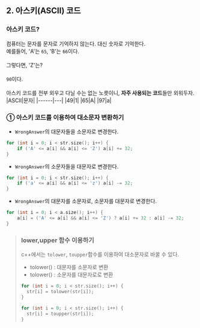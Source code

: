 ## 2. 아스키(ASCII) 코드
### 아스키 코드?
컴퓨터는 문자를 문자로 기억하지 않는다. 대신 숫자로 기억한다.<br>
예를들어, 'A'는 `65`, 'B'는 `66`이다.<br><br>
그렇다면, 'Z'는?<br><br>
`90`이다.<br><br>
아스키 코드를 전부 외우고 다닐 수는 없는 노릇이니, **자주 사용되는 코드**들만 외워두자.
|ASCII|문자|
|------|---|
|49|1|
|65|A|
|97|a|

### ① 아스키 코드를 이용하여 대소문자 변환하기
- `WrongAnswer`의 대문자들을 소문자로 변경한다.
```cpp
for (int i = 0; i < str.size(); i++) {
	if ('A' <= a[i] && a[i] <= 'Z') a[i] += 32;
}
```
- `WrongAnswer`의 소문자들을 대문자로 변경한다.
```cpp
for (int i = 0; i < str.size(); i++) {
	if ('a' <= a[i] && a[i] <= 'z') a[i] -= 32;
}
```
- `WrongAnswer`의 대문자를 소문자로, 소문자를 대문자로 변경한다.
```cpp
for (int i = 0; i < a.size(); i++) {
	a[i] = ('A' <= a[i] && a[i] <= 'Z') ? a[i] += 32 : a[i] -= 32;
}
```
>### lower,upper 함수 이용하기
>c++에서는 `tolower`, `toupper`함수를 이용하여 대소문자로 바꿀 수 있다.
>- tolower() : 대문자를 소문자로 변환
>- tolower() : 소문자를 대문자로로 변환
>```cpp
>for (int i = 0; i < str.size(); i++) {
>	str[i] = tolower(str[i]);
>}
>
>for (int i = 0; i < str.size(); i++) {
>	str[i] = toupper(str[i]);
>}
>```
